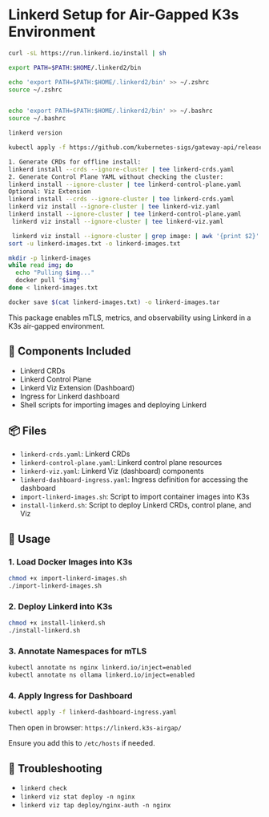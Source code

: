 # Linkerd Setup for Air-Gapped K3s Environment

```bash
curl -sL https://run.linkerd.io/install | sh

export PATH=$PATH:$HOME/.linkerd2/bin

echo 'export PATH=$PATH:$HOME/.linkerd2/bin' >> ~/.zshrc
source ~/.zshrc


echo 'export PATH=$PATH:$HOME/.linkerd2/bin' >> ~/.bashrc
source ~/.bashrc

linkerd version

kubectl apply -f https://github.com/kubernetes-sigs/gateway-api/releases/download/v1.2.1/standard-install.yaml

1. Generate CRDs for offline install:
linkerd install --crds --ignore-cluster | tee linkerd-crds.yaml
2. Generate Control Plane YAML without checking the cluster:
linkerd install --ignore-cluster | tee linkerd-control-plane.yaml
Optional: Viz Extension
linkerd install --crds --ignore-cluster | tee linkerd-crds.yaml
linkerd viz install --ignore-cluster | tee linkerd-viz.yaml
linkerd install --ignore-cluster | tee linkerd-control-plane.yaml
 linkerd viz install --ignore-cluster | tee linkerd-viz.yaml

 linkerd viz install --ignore-cluster | grep image: | awk '{print $2}' | sort -u >> linkerd-images.txt
sort -u linkerd-images.txt -o linkerd-images.txt

mkdir -p linkerd-images
while read img; do
  echo "Pulling $img..."
  docker pull "$img"
done < linkerd-images.txt

docker save $(cat linkerd-images.txt) -o linkerd-images.tar

```

This package enables mTLS, metrics, and observability using Linkerd in a K3s air-gapped environment.

## 🔧 Components Included
- Linkerd CRDs
- Linkerd Control Plane
- Linkerd Viz Extension (Dashboard)
- Ingress for Linkerd dashboard
- Shell scripts for importing images and deploying Linkerd


## 📦 Files
- `linkerd-crds.yaml`: Linkerd CRDs
- `linkerd-control-plane.yaml`: Linkerd control plane resources
- `linkerd-viz.yaml`: Linkerd Viz (dashboard) components
- `linkerd-dashboard-ingress.yaml`: Ingress definition for accessing the dashboard
- `import-linkerd-images.sh`: Script to import container images into K3s
- `install-linkerd.sh`: Script to deploy Linkerd CRDs, control plane, and Viz

## 🧪 Usage

### 1. Load Docker Images into K3s
```bash
chmod +x import-linkerd-images.sh
./import-linkerd-images.sh
```

### 2. Deploy Linkerd into K3s
```bash
chmod +x install-linkerd.sh
./install-linkerd.sh
```

### 3. Annotate Namespaces for mTLS
```bash
kubectl annotate ns nginx linkerd.io/inject=enabled
kubectl annotate ns ollama linkerd.io/inject=enabled
```

### 4. Apply Ingress for Dashboard
```bash
kubectl apply -f linkerd-dashboard-ingress.yaml
```

Then open in browser: `https://linkerd.k3s-airgap/`

Ensure you add this to `/etc/hosts` if needed.

## 🧰 Troubleshooting
- `linkerd check`
- `linkerd viz stat deploy -n nginx`
- `linkerd viz tap deploy/nginx-auth -n nginx`